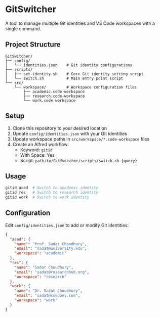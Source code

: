 # GitSwitcher

A tool to manage multiple Git identities and VS Code workspaces with a single command.

## Project Structure

```
GitSwitcher/
├── config/
│   └── identities.json    # Git identity configurations
├── scripts/
│   ├── set-identity.sh    # Core Git identity setting script
│   └── switch.sh          # Main entry point script
└── src/
    └── workspace/         # Workspace configuration files
        ├── academic.code-workspace
        ├── research.code-workspace
        └── work.code-workspace
```

## Setup

1. Clone this repository to your desired location
2. Update `config/identities.json` with your Git identities
3. Update workspace paths in `src/workspace/*.code-workspace` files
4. Create an Alfred workflow:
   - Keyword: `gitid`
   - With Space: Yes
   - Script: `path/to/GitSwitcher/scripts/switch.sh {query}`

## Usage

```bash
gitid acad  # Switch to academic identity
gitid res   # Switch to research identity
gitid work  # Switch to work identity
```

## Configuration

Edit `config/identities.json` to add or modify Git identities:

```json
{
  "acad": {
    "name": "Prof. Sadat Choudhury",
    "email": "sadat@university.edu",
    "workspace": "academic"
  },
  "res": {
    "name": "Sadat Choudhury",
    "email": "sadat@researchhub.org",
    "workspace": "research"
  },
  "work": {
    "name": "Dr. Sadat Choudhury",
    "email": "sadat@company.com",
    "workspace": "work"
  }
}
``` 